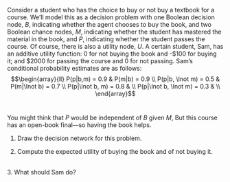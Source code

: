 

Consider a student who has the choice to buy or not buy a textbook for a
course. We’ll model this as a decision problem with one Boolean decision
node, $B$, indicating whether the agent chooses to buy the book, and two
Boolean chance nodes, $M$, indicating whether the student has mastered
the material in the book, and $P$, indicating whether the student passes
the course. Of course, there is also a utility node, $U$. A certain
student, Sam, has an additive utility function: 0 for not buying the
book and -\$100 for buying it; and \$2000 for passing the course and 0
for not passing. Sam’s conditional probability estimates are as follows:
$$\begin{array}{ll}
P(p|b,m) = 0.9              & P(m|b) = 0.9       \\
P(p|b, \lnot m) = 0.5       & P(m|\lnot b) = 0.7 \\
P(p|\lnot b, m) = 0.8       & \\
P(p|\lnot b, \lnot m) = 0.3 & \\
\end{array}$$<br>

You might think that $P$ would be independent of $B$ given
$M$, But this course has an open-book final—so having the book helps.<br>

1.  Draw the decision network for this problem.<br>

2.  Compute the expected utility of buying the book and of not
    buying it.
<br>
3.  What should Sam do?
